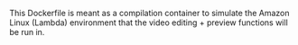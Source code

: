 This Dockerfile is meant as a compilation container to simulate the Amazon Linux (Lambda) environment that the video editing + preview functions will be run in.
